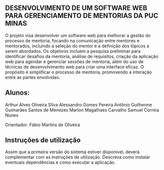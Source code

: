## DESENVOLVIMENTO DE UM SOFTWARE WEB PARA GERENCIAMENTO DE MENTORIAS DA PUC MINAS

O projeto visa desenvolver um software web para melhorar a gestão do processo de mentoria, focando na comunicação entre mentores e mentorados, incluindo a seleção do mentor e a definição dos tópicos a serem abordados. Os objetivos incluem a pesquisa preliminar para identificar desafios da mentoria, análise de requisitos, criação da aplicação web para agendar e gerenciar sessões de mentoria, além do uso de técnicas de desenvolvimento web para criar uma interface eficaz. O propósito é simplificar o processo de mentoria, promovendo a interação entre as partes envolvidas.

## Alunos:
Arthur Alves Oliveira SIlva
Alessandro Gomes Pereira
Antônio Guilherme Guimarães Santos de Menezes
Marlon Magalhaes Carvalho
Samuel Correia Nunes

Orientador:
Fábio Martins de Oliveira

## Instruções de utilização
Assim que a primeira versão do sistema estiver disponível, deverá complementar com as instruções de utilização. Descreva como instalar eventuais dependências e como executar a aplicação.
